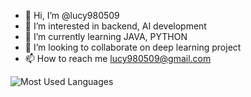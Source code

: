 - 👋 Hi, I’m @lucy980509
- 👀 I’m interested in backend, AI development
- 🌱 I’m currently learning JAVA, PYTHON
- 💞️ I’m looking to collaborate on deep learning project
- 📫 How to reach me lucy980509@gmail.com

<!---
lucy980509/lucy980509 is a ✨ special ✨ repository because its `README.md` (this file) appears on your GitHub profile.
You can click the Preview link to take a look at your changes.
--->

![Most Used Languages](https://github-readme-stats.vercel.app/api/top-langs/?username=LUCY980509&show_icons=true&theme=radical)
